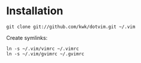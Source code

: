 # Installation

    git clone git://github.com/kwk/dotvim.git ~/.vim

Create symlinks:

    ln -s ~/.vim/vimrc ~/.vimrc
    ln -s ~/.vim/gvimrc ~/.gvimrc
